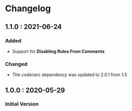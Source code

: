 # Changelog

## 1.1.0 : 2021-06-24

### Added

* Support for **Disabling Rules From Comments**

### Changed

* The codenarc dependency was updated to 2.0.1 from 1.5

## 1.0.0 : 2020-05-29

### Initial Version

